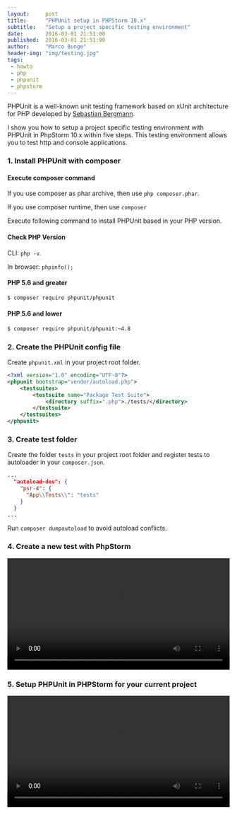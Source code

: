 ```yaml
---
layout:     post
title:      "PHPUnit setup in PHPStorm 10.x"
subtitle:   "Setup a project specific testing environment"
date:       2016-03-01 21:51:00
published:  2016-03-01 21:51:00
author:     "Marco Bunge"
header-img: "img/testing.jpg"
tags:
 - howto
 - php
 - phpunit
 - phpstorm
---
```


PHPUnit is a well-known unit testing framework based on xUnit architecture for PHP developed by <a href="https://sebastian-bergmann.de/" target="_blank">Sebastian Bergmann</a>.

I show you how to setup a project specific testing environment with PHPUnit in PhpStorm 10.x within five steps. This testing environment allows you to test http and console applications.

### 1. Install PHPUnit with composer

<div class="callout callout-success">
  <h4>Execute composer command</h4>
  <p>If you use composer as phar archive, then use <code>php composer.phar</code>.</p>
  <p>If you use composer runtime, then use <code>composer</code></p>
</div>

Execute following command to install PHPUnit based in your PHP version.

<div class="callout callout-success">
  <h4>Check PHP Version</h4>
  <p>CLI: <code>php -v</code>.</p>
  <p>In browser: <code>phpinfo();</code></p>
</div>

#### PHP 5.6 and greater

```bash
$ composer require phpunit/phpunit
```

#### PHP 5.6 and lower

```bash
$ composer require phpunit/phpunit:~4.8
```

### 2. Create the PHPUnit config file

Create `phpunit.xml` in your project root folder.

```xml
<?xml version="1.0" encoding="UTF-8"?>
<phpunit bootstrap="vendor/autoload.php">
    <testsuites>
        <testsuite name="Package Test Suite">
            <directory suffix=".php">./tests/</directory>
        </testsuite>
    </testsuites>
</phpunit>
```

### 3. Create test folder

Create the folder `tests` in your project root folder and register tests to autoloader in your `composer.json`.

```json
...
  "autoload-dev": {
    "psr-4": {
      "App\\Tests\\": "tests"
    }
  }
...
```

Run `composer dumpautoload` to avoid autoload conflicts.

### 4. Create a new test with PhpStorm

<video src="http://www.marco-bunge.com/img/new-phpunit-test.mp4" autobuffer controls style="width: 100%">
   <source src="http://www.marco-bunge.com/img/new-phpunit-test.mp4" type="video/mp4">
</video>

### 5. Setup PHPUnit in PHPStorm for your current project

<video src="http://www.marco-bunge.com/img/setup-phpunit-in-phpstorm.mp4" autobuffer controls style="width: 100%">
   <source src="http://www.marco-bunge.com/img/setup-phpunit-in-phpstorm.mp4" type="video/mp4">
</video>
